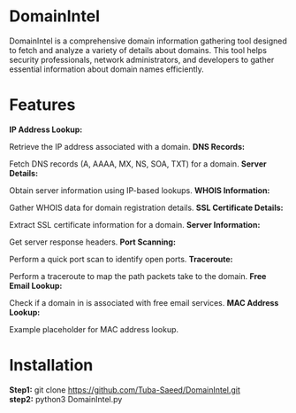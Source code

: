 # DomainIntel
  DomainIntel is a comprehensive domain information gathering tool designed to fetch and analyze a variety of details about domains. This tool helps security professionals, network administrators, and developers to gather essential information about domain names efficiently.
  
  # Features
  **IP Address Lookup:**   
  
  Retrieve the IP address associated with a domain.
  **DNS Records:**       
  
  Fetch DNS records (A, AAAA, MX, NS, SOA, TXT) for a domain. 
  **Server Details:**       
  
  Obtain server information using IP-based lookups. 
  **WHOIS Information:**   
  
  Gather WHOIS data for domain registration details. 
  **SSL Certificate Details:**     
  
  Extract SSL certificate information for a domain. 
  **Server Information:**     
  
  Get server response headers.
  **Port Scanning:**     
  
  Perform a quick port scan to identify open ports. 
  **Traceroute:**      
  
  Perform a traceroute to map the path packets take to the domain. 
  **Free Email Lookup:**   
  
  Check if a domain in is associated with free email services.
  **MAC Address Lookup:**  
  
  Example placeholder for MAC address lookup.

  # Installation
  **Step1:**
  git clone https://github.com/Tuba-Saeed/DomainIntel.git                        
**step2:**
python3 DomainIntel.py

  
  
  
